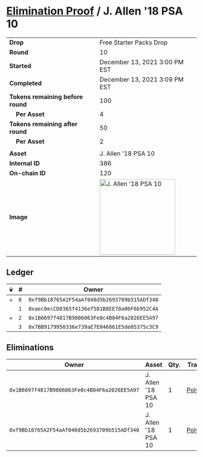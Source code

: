 # [Elimination Proof](./readme.md) / J. Allen &#039;18 PSA 10

|||
|---|---|
| **Drop** | Free Starter Packs Drop |
| **Round** | 10 |
| **Started** | December 13, 2021 3:00 PM EST |
| **Completed** | December 13, 2021 3:09 PM EST |
| **Tokens remaining before round** | 100 |
| **&nbsp;&nbsp;&nbsp;&nbsp;Per Asset** | 4 |
| **Tokens remaining after round** | 50 |
| **&nbsp;&nbsp;&nbsp;&nbsp;Per Asset** | 2 |
| | |
| **Asset** | J. Allen &#039;18 PSA 10 |
| **Internal ID** | 386 |
| **On-chain ID** | 120 |
| **Image** | <img src="https://tcdn.blokpax.com/95048cbb-7e88-470e-9628-126d3c86d36c/7bda494254bffb6b9d68721be50be263bc70e6cbe331c7193c0abe5b8a5d9ec2.jpg" height="200" alt="J. Allen &#039;18 PSA 10" /> |

## Ledger

| 💀 | # | Owner |
| --- | --- | --- |
| 💀 | `0` | `0xf9Bb18765A2F54aAf040d5b2693709b515ADf340` |
|  | `1` | `0xaec0ecCD8365f4136ef581B8EE70a06F6b952C4A` |
| 💀 | `2` | `0x1B6697f4817B9806063Fe0c4B04F6a2026EE5A97` |
|  | `3` | `0x7BB9179950336e739aE7E046861E5de05375c3C9` |


## Eliminations

| Owner | Asset | Qty. | Transaction |
| --- | --- | --- | --- |
| `0x1B6697f4817B9806063Fe0c4B04F6a2026EE5A97` | J. Allen '18 PSA 10 | 1 | [Polygonscan](https://polygonscan.com/tx/0xe312ff7ae087700cd02b023a99569384e7ad1b68f4ed3d4b6f29559fc64738e6) |
| `0xf9Bb18765A2F54aAf040d5b2693709b515ADf340` | J. Allen '18 PSA 10 | 1 | [Polygonscan](https://polygonscan.com/tx/0x21ffb00e91100bd7a1bcf888d83a23f26b153c7e34ac07e8a18a6f1bf29c8c29) |
